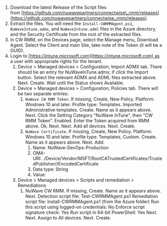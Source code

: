 1.  Download the latest Release of the Script files from [https://github.com/nuwavepartners/connectwise\_rmm/releases](https://github.com/nuwavepartners/connectwise_rmm/releases)
2.  Extract the files. You will need the `Install-CWRMMAgent.ps1`, `NuWaveIntune.admx`, and `NuWaveIntune.adml` files in the Azure directory, and the Security Certificate from the root of the extracted files.
3.  In CW RMM, on the Devices page, select the Manage menu, Download Agent. Select the Client and main Site, take note of the Token (it will be a GUID).
4.  Login to [https://intune.microsoft.com](https://intune.microsoft.com) as a user with appropriate rights for the tenant.
    1.  Device > Managed devices > Configuration; Import ADMX tab.
        There should be an entry for NuWaveInTune.admx; if click the Import button. Select the relevant ADMX and ADML files extracted above. Next. Create. Wait until the Status shows Available.
    2.  Device > Managed devices > Configuration; Policies tab.
        There will be two separate entries:
        1.  `NuWave CW RMM Token`. If missing, Create, New Policy. Platform: Windows 10 and later. Profile type: Templates. Imported Administrative templates. Create.
            Name as it appears above. Next.
            Click the Setting Category "NuWave InTune", then "CW RMM Token". Enabled. Enter the Token acquired from RMM above. Ok. Next. Next. Add all devices. Next. Create.
        2.  `NuWave Certificate`. If missing, Create, New Policy. Platform: Windows 10 and later. Profile type: Templates, Custom. Create.
            Name as it appears above. Next.
            Add:
            1.  Name: NuWave-DevOps-Production
            2.  OMA-URI: ./Device/Vendor/MSFT/RootCATrustedCertificates/TrustedPublisher/<thumbprint>/EncodedCertificate
            3.  Data type: String
            4.  Value: <contents of cert file>
    3.  Device > Managed devices > Scripts and remediation > Remediations
        1.  NuWave CW RMM. If missing, Create.
            Name as it appears above. Next.
            Detection script file: Test-CWRMMAgent.ps1
            Remediation script file: Install-CWRMMAgent.ps1 (from the Azure folder)
            Run this script using logged-on credentials: No
            Enforce script signature check: Yes
            Run script in 64-bit PowerShell: Yes
            Next. Next. Assign to All devices. Next. Create.